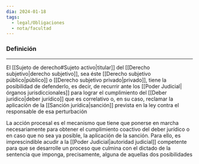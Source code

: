 ```yaml
---
dia: 2024-01-18
tags:
  - legal/Obligaciones
  - nota/facultad
---
```

### Definición
---
El [[Sujeto de derecho#Sujeto activo|titular]] del [[Derecho subjetivo|derecho subjetivo]], sea éste [[Derecho subjetivo público|público]] o [[Derecho subjetivo privado|privado]], tiene la posibilidad de defenderlo, es decir, de recurrir ante los [[Poder Judicial|órganos jurisdiccionales]] para lograr el cumplimiento del [[Deber jurídico|deber jurídico]] que es correlativo o, en su caso, reclamar la aplicación de la [[Sanción jurídica|sanción]] prevista en la ley contra el responsable de esa perturbación

La acción procesal es el mecanismo que tiene que ponerse en marcha necesariamente para obtener el cumplimiento coactivo del deber jurídico o en caso que no sea ya posible, la aplicación de la sanción. Para ello, es imprescindible acudir a la [[Poder Judicial|autoridad judicial]] competente para que se desarrolle un proceso que culmina con el dictado de la sentencia que imponga, precisamente, alguna de aquellas dos posibilidades